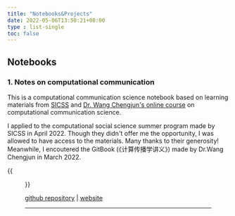 ```yaml
---
title: "Notebooks&Projects"
date: 2022-05-06T13:50:21+08:00
type : list-single
toc: false
---
```

## Notebooks

### 1. Notes on computational communication

This is a computational communication science notebook based on learning materials from [SICSS](https://sicss.io/curriculum) and [Dr. Wang Chengjun's online course](https://chengjun.github.io/mybook/index.html) on computational communication science.

I applied to the computational social science summer program made by SICSS in April 2022. Though they didn't offer me the opportunity, I was allowed to have access to the materials. Many thanks to their generosity! Meanwhile, I encoutered the GitBook (《计算传播学讲义》) made by Dr.Wang Chengjun in March 2022. 

{{<figure src="image/cc_rise.jpg">}}

[github repository](https://github.com/KristenJZ/Computational-communication-science-note) | [website]()

***

